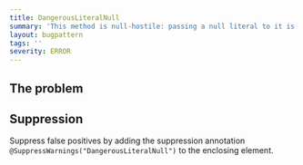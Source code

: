 ```yaml
---
title: DangerousLiteralNull
summary: 'This method is null-hostile: passing a null literal to it is always wrong'
layout: bugpattern
tags: ''
severity: ERROR
---
```


<!--
*** AUTO-GENERATED, DO NOT MODIFY ***
To make changes, edit the @BugPattern annotation or the explanation in docs/bugpattern.
-->


## The problem


## Suppression
Suppress false positives by adding the suppression annotation `@SuppressWarnings("DangerousLiteralNull")` to the enclosing element.

